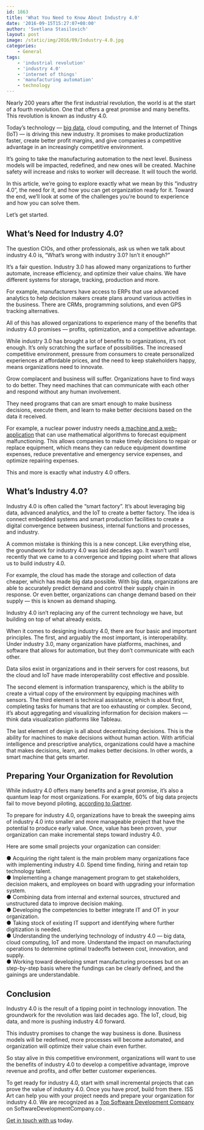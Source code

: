 ```yaml
---
id: 1863
title: 'What You Need to Know About Industry 4.0'
date: '2016-09-15T15:27:07+08:00'
author: 'Svetlana Stasilovich'
layout: post
image: /static/img/2016/09/Industry-4.0.jpg
categories:
    - General
tags:
    - 'industrial revolution'
    - 'industry 4.0'
    - 'internet of things'
    - 'manufacturing automation'
    - technology
---
```


Nearly 200 years after the first industrial revolution, the world is at the start of a fourth revolution. One that offers a great promise and many benefits. This revolution is known as industry 4.0.

Today’s technology — [big data](https://www.issart.com/en/lp/java-development-team/big-data-solutions), cloud computing, and the Internet of Things (IoT) — is driving this new industry. It promises to make productization faster, create better profit margins, and give companies a competitive advantage in an increasingly competitive environment.

It’s going to take the manufacturing automation to the next level. Business models will be impacted, redefined, and new ones will be created. Machine safety will increase and risks to worker will decrease. It will touch the world.

In this article, we’re going to explore exactly what we mean by this “industry 4.0”, the need for it, and how you can get organization ready for it. Toward the end, we’ll look at some of the challenges you’re bound to experience and how you can solve them.

Let’s get started.

## What’s Need for Industry 4.0?

The question CIOs, and other professionals, ask us when we talk about industry 4.0 is, “What’s wrong with industry 3.0? Isn’t it enough?”

It’s a fair question. Industry 3.0 has allowed many organizations to further automate, increase efficiency, and optimize their value chains. We have different systems for storage, tracking, production and more.

For example, manufacturers have access to ERPs that use advanced analytics to help decision makers create plans around various activities in the business. There are CRMs, programming solutions, and even GPS tracking alternatives.

All of this has allowed organizations to experience many of the benefits that industry 4.0 promises — profits, optimization, and a competitive advantage.

While industry 3.0 has brought a lot of benefits to organizations, it’s not enough. It’s only scratching the surface of possibilities. The increased competitive environment, pressure from consumers to create personalized experiences at affordable prices, and the need to keep stakeholders happy, means organizations need to innovate.

Grow complacent and business will suffer. Organizations have to find ways to do better. They need machines that can communicate with each other and respond without any human involvement.

They need programs that can are smart enough to make business decisions, execute them, and learn to make better decisions based on the data it received.

For example, a nuclear power industry needs [a machine and a web-application](http://www.issart.com/en/portfolio/details/id/149) that can use mathematical algorithms to forecast equipment malfunctioning. This allows companies to make timely decisions to repair or replace equipment, which means they can reduce equipment downtime expenses, reduce preventative and emergency service expenses, and optimize repairing expenses.

This and more is exactly what industry 4.0 offers.

## What’s Industry 4.0?

Industry 4.0 is often called the “smart factory”. It’s about leveraging big data, advanced analytics, and the IoT to create a better factory. The idea is connect embedded systems and smart production facilities to create a digital convergence between business, internal functions and processes, and industry.

A common mistake is thinking this is a new concept. Like everything else, the groundwork for industry 4.0 was laid decades ago. It wasn’t until recently that we came to a convergence and tipping point where that allows us to build industry 4.0.

For example, the cloud has made the storage and collection of data cheaper, which has made big data possible. With big data, organizations are able to accurately predict demand and control their supply chain in response. Or even better, organizations can change demand based on their supply — this is known as demand shaping.

Industry 4.0 isn’t replacing any of the current technology we have, but building on top of what already exists.

When it comes to designing industry 4.0, there are four basic and important principles. The first, and arguably the most important, is interoperability. Under industry 3.0, many organization have platforms, machines, and software that allows for automation, but they don’t communicate with each other.

Data silos exist in organizations and in their servers for cost reasons, but the cloud and IoT have made interoperability cost effective and possible.

The second element is information transparency, which is the ability to create a virtual copy of the environment by equipping machines with sensors. The third element is technical assistance, which is about first, completing tasks for humans that are too exhausting or complex. Second, it’s about aggregating and visualizing information for decision makers — think data visualization platforms like Tableau.

The last element of design is all about decentralizing decisions. This is the ability for machines to make decisions without human action. With artificial intelligence and prescriptive analytics, organizations could have a machine that makes decisions, learn, and makes better decisions. In other words, a smart machine that gets smarter.

## Preparing Your Organization for Revolution

While industry 4.0 offers many benefits and a great promise, it’s also a quantum leap for most organizations. For example, 60% of big data projects fail to move beyond piloting, [according to Gartner](http://www.gartner.com/technology/topics/data-analytics.jsp).

To prepare for industry 4.0, organizations have to break the sweeping aims of industry 4.0 into smaller and more manageable project that have the potential to produce early value. Once, value has been proven, your organization can make incremental steps toward industry 4.0.

Here are some small projects your organization can consider:

● Acquiring the right talent is the main problem many organizations face with implementing industry 4.0. Spend time finding, hiring and retain top technology talent.  
● Implementing a change management program to get stakeholders, decision makers, and employees on board with upgrading your information system.  
● Combining data from internal and external sources, structured and unstructured data to improve decision making.  
● Developing the competencies to better integrate IT and OT in your organization.  
● Taking stock of existing IT support and identifying where further digitization is needed.  
● Understanding the underlying technology of industry 4.0 — big data, cloud computing, IoT and more. Understand the impact on manufacturing operations to determine optimal tradeoffs between cost, innovation, and supply.  
● Working toward developing smart manufacturing processes but on an step-by-step basis where the fundings can be clearly defined, and the gainings are understandable.

## Conclusion

Industry 4.0 is the result of a tipping point in technology innovation. The groundwork for the revolution was laid decades ago. The IoT, cloud, big data, and more is pushing industry 4.0 forward.

This industry promises to change the way business is done. Business models will be redefined, more processes will become automated, and organization will optimize their value chain even further.

So stay alive in this competitive environment, organizations will want to use the benefits of industry 4.0 to develop a competitive advantage, improve revenue and profits, and offer better customer experiences.

To get ready for industry 4.0, start with small incremental projects that can prove the value of industry 4.0. Once you have proof, build from there. ISS Art can help you with your project needs and prepare your organization for industry 4.0. We are recognized as a [<u>Top Software Development Company</u>](https://www.softwaredevelopmentcompany.co/2019/06/03/save-time-during-software-development-life-cycle/) on <wbr></wbr>SoftwareDevelopmentCompany.co .

[Get in touch with us](https://www.issart.com/en/lp/java-development-team/) today.